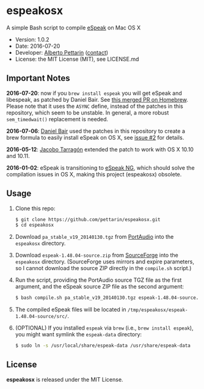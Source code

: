 # espeakosx 

A simple Bash script to compile [eSpeak](http://espeak.sourceforge.net/) on Mac OS X

* Version: 1.0.2
* Date: 2016-07-20
* Developer: [Alberto Pettarin](http://www.albertopettarin.it/) ([contact](http://www.albertopettarin.it/contact.html))
* License: the MIT License (MIT), see LICENSE.md


## Important Notes

**2016-07-20**: now if you `brew install espeak` you will get eSpeak and libespeak, as patched by Daniel Bair.
See [this merged PR on Homebrew](https://github.com/Homebrew/homebrew-core/pull/2726).
Please note that it uses the `ASYNC` define, instead of the patches in this repository, which seem to be unstable.
In general, a more robust `sem_timedwait()` replacement is needed.

**2016-07-06**: [Daniel Bair](https://github.com/danielbair) used the patches in this repository to create a brew formula to easily install eSpeak on OS X,
see [issue #2](https://github.com/pettarin/espeakosx/issues/2) for details.

**2016-05-12**: [Jacobo Tarragón](https://github.com/jminuscula) extended the patch to work with OS X 10.10 and 10.11.

**2016-01-02**: eSpeak is transitioning to [eSpeak NG](https://github.com/espeak-ng/espeak-ng),
which should solve the compilation issues in OS X, making this project (espeakosx) obsolete.


## Usage

1. Clone this repo:

    ```bash
    $ git clone https://github.com/pettarin/espeakosx.git
    $ cd espeakosx
    ```

2. Download `pa_stable_v19_20140130.tgz` from
   [PortAudio](http://www.portaudio.com/archives/pa_stable_v19_20140130.tgz)
   into the `espeakosx` directory.

3. Download `espeak-1.48.04-source.zip` from
   [SourceForge](http://sourceforge.net/projects/espeak/files/espeak/espeak-1.48/espeak-1.48.04-source.zip)
   into the `espeakosx` directory.
   (SourceForge uses mirrors and expire parameters,
   so I cannot download the source ZIP
   directly in the `compile.sh` script.)

3. Run the script, providing the PortAudio source TGZ file as the first argument,
   and the eSpeak source ZIP file as the second argument:

    ```bash
    $ bash compile.sh pa_stable_v19_20140130.tgz espeak-1.48.04-source.zip
    ```

4. The compiled eSpeak files will be located in `/tmp/espeakosx/espeak-1.48.04-source/src/`.

5. (OPTIONAL) If you installed `espeak` via `brew` (i.e., `brew install espeak`),
   you might want symlink the `espeak-data` directory:

    ```bash
    $ sudo ln -s /usr/local/share/espeak-data /usr/share/espeak-data
    ```


## License

**espeakosx** is released under the MIT License.


